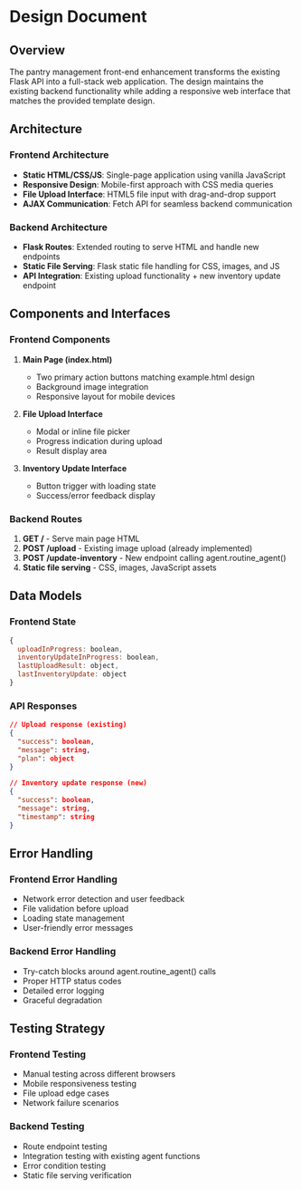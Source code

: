 # Design Document

## Overview

The pantry management front-end enhancement transforms the existing Flask API into a full-stack web application. The design maintains the existing backend functionality while adding a responsive web interface that matches the provided template design.

## Architecture

### Frontend Architecture
- **Static HTML/CSS/JS**: Single-page application using vanilla JavaScript
- **Responsive Design**: Mobile-first approach with CSS media queries
- **File Upload Interface**: HTML5 file input with drag-and-drop support
- **AJAX Communication**: Fetch API for seamless backend communication

### Backend Architecture
- **Flask Routes**: Extended routing to serve HTML and handle new endpoints
- **Static File Serving**: Flask static file handling for CSS, images, and JS
- **API Integration**: Existing upload functionality + new inventory update endpoint

## Components and Interfaces

### Frontend Components

1. **Main Page (index.html)**
   - Two primary action buttons matching example.html design
   - Background image integration
   - Responsive layout for mobile devices

2. **File Upload Interface**
   - Modal or inline file picker
   - Progress indication during upload
   - Result display area

3. **Inventory Update Interface**
   - Button trigger with loading state
   - Success/error feedback display

### Backend Routes

1. **GET /** - Serve main page HTML
2. **POST /upload** - Existing image upload (already implemented)
3. **POST /update-inventory** - New endpoint calling agent.routine_agent()
4. **Static file serving** - CSS, images, JavaScript assets

## Data Models

### Frontend State
```javascript
{
  uploadInProgress: boolean,
  inventoryUpdateInProgress: boolean,
  lastUploadResult: object,
  lastInventoryUpdate: object
}
```

### API Responses
```json
// Upload response (existing)
{
  "success": boolean,
  "message": string,
  "plan": object
}

// Inventory update response (new)
{
  "success": boolean,
  "message": string,
  "timestamp": string
}
```

## Error Handling

### Frontend Error Handling
- Network error detection and user feedback
- File validation before upload
- Loading state management
- User-friendly error messages

### Backend Error Handling
- Try-catch blocks around agent.routine_agent() calls
- Proper HTTP status codes
- Detailed error logging
- Graceful degradation

## Testing Strategy

### Frontend Testing
- Manual testing across different browsers
- Mobile responsiveness testing
- File upload edge cases
- Network failure scenarios

### Backend Testing
- Route endpoint testing
- Integration testing with existing agent functions
- Error condition testing
- Static file serving verification